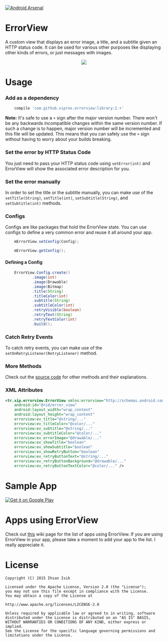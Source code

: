[![Android Arsenal](https://img.shields.io/badge/Android%20Arsenal-ErrorView-brightgreen.svg?style=flat)](https://android-arsenal.com/details/1/1285)

ErrorView
=========
A custom view that displays an error image, a title, and a subtitle given an HTTP status code. It can be used for various other purposes like displaying other kinds of errors, or just messages with images.

<p align="center">
<img src="/graphics/screenshots/ss_01.png" />
</p>

# Usage
### Add as a dependency
```groovy
    compile 'com.github.xiprox.errorview:library:2.+'
````
**Note:** It's safe to use a `+` sign after the major version number. There won't be any backwards incompatible changes within the same version number. If such a change is to happen, major version number will be incremented and this file will be updated. This means that you can safely use the `+` sign without having to worry about your builds breaking.

### Set the error by HTTP Status Code
You just need to pass your HTTP status code using `setError(int)` and ErrorView will show the associated error description for you.

### Set the error manually
In order to set the title or the subtitle manually, you can make use of the `setTitle(String)`, `setTitle(int)`, `setSubtitle(String)`, and `setSubtitle(int)` methods.

### Configs
Configs are like packages that hold the ErrorView state. You can use configs to define a very common error and reuse it all around your app.

```java
    mErrorView.setConfig(Config);
```
```java
    mErrorView.getConfig();
```

#### Defining a Config
```java
    ErrorView.Config.create()
            .image(int)
            .image(Drawable)
            .image(Bitmap)
            .title(String)
            .titleColor(int)
            .subtitle(String)
            .subtitleColor(int)
            .retryVisible(boolean)
            .retryText(String)
            .retryTextColor(int)
            .build();
```

### Catch Retry Events
To catch retry events, you can make use of the `setOnRetryListener(RetryListener)` method.

### More Methods
Check out the [source code](../master/library/src/main/java/tr/xip/errorview/ErrorView.java) for other methods and their explanations.

### XML Attributes
```xml
<tr.xip.errorview.ErrorView xmlns:errorview="http://schemas.android.com/apk/res-auto"
    android:id="@+id/error_view"
    android:layout_width="wrap_content"
    android:layout_height="wrap_content"
    errorview:ev_title="@string/..."
    errorview:ev_titleColor="@color/..."
    errorview:ev_subtitle="@string/..."
    errorview:ev_subtitleColor="@color/..."
    errorview:ev_errorImage="@drawable/..."
    errorview:ev_showTitle="boolean"
    errorview:ev_showSubtitle="boolean"
    errorview:ev_showRetryButton="boolean"
    errorview:ev_retryButtonText="@string/..."
    errorview:ev_retryButtonBackground="@drawable/..."
    errorview:ev_retryButtonTextColor="@color/..." />
```

# Sample App
<a href="https://play.google.com/store/apps/details?id=tr.xip.errorview.sample">
<img alt="Get it on Google Play"
src="https://developer.android.com/images/brand/en_generic_rgb_wo_45.png" />
</a>

# Apps using ErrorView
Check out [this](https://github.com/xiprox/ErrorView/wiki/Apps-using-ErrorView) wiki page for the list of apps using ErrorView. If you are using ErrorView in your app, please take a moment to add your app to the list. I really appreciate it.

# License
```
Copyright (C) 2015 Ihsan Isik

Licensed under the Apache License, Version 2.0 (the "License");
you may not use this file except in compliance with the License.
You may obtain a copy of the License at

http://www.apache.org/licenses/LICENSE-2.0

Unless required by applicable law or agreed to in writing, software
distributed under the License is distributed on an "AS IS" BASIS,
WITHOUT WARRANTIES OR CONDITIONS OF ANY KIND, either express or implied.
See the License for the specific language governing permissions and
limitations under the License.
```
